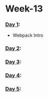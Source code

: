 # Week-13

### [Day 1](https://github.com/freecodingbootcamp/Week-13/tree/master/Day-1):

- Webpack Intro

### [Day 2](https://github.com/freecodingbootcamp/Week-13/tree/master/Day-2):

### [Day 3](https://github.com/freecodingbootcamp/Week-13/tree/master/Day-3):

### [Day 4](https://github.com/freecodingbootcamp/Week-13/tree/master/Day-4):

### [Day 5](https://github.com/freecodingbootcamp/Week-13/tree/master/Day-5):
